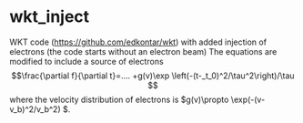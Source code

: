 # wkt_inject
WKT code (https://github.com/edkontar/wkt) with added injection of electrons (the code starts without an electron beam)
The equations are modified to include a source of electrons 
$$\frac{\partial f}{\partial t}=.... +g(v)\exp \left(-(t-_t_0)^2/\tau^2\right)/\tau $$
where the velocity distribution of electrons is $g(v)\propto \exp(-(v-v_b)^2/v_b^2) $.

